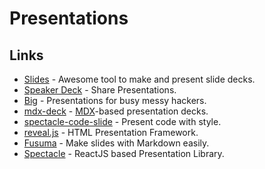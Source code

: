 # Presentations

## Links

- [Slides](https://slides.com/) - Awesome tool to make and present slide decks.
- [Speaker Deck](https://speakerdeck.com/) - Share Presentations.
- [Big](https://github.com/tmcw/big) - Presentations for busy messy hackers.
- [mdx-deck](https://github.com/jxnblk/mdx-deck#readme) - [MDX](https://github.com/mdx-js/mdx#readme)-based presentation decks.
- [spectacle-code-slide](https://github.com/jamiebuilds/spectacle-code-slide#readme) - Present code with style.
- [reveal.js](https://github.com/hakimel/reveal.js/) - HTML Presentation Framework.
- [Fusuma](https://github.com/hiroppy/fusuma) - Make slides with Markdown easily.
- [Spectacle](https://github.com/FormidableLabs/spectacle) - ReactJS based Presentation Library.
